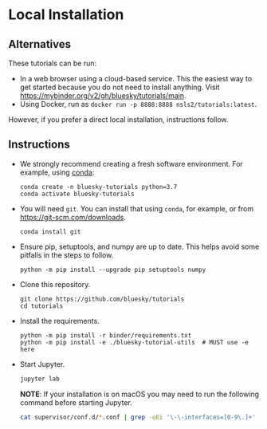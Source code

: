 # Local Installation

## Alternatives

These tutorials can be run:

* In a web browser using a cloud-based service. This the easiest way to get
  started because you do not need to install anything. Visit
  https://mybinder.org/v2/gh/bluesky/tutorials/main.
* Using Docker, run as `docker run -p 8888:8888 nsls2/tutorials:latest`.

However, if you prefer a direct local installation, instructions follow.

## Instructions

* We strongly recommend creating a fresh software environment. For example,
  using [conda](https://docs.conda.io/en/latest/miniconda.html):

  ```
  conda create -n bluesky-tutorials python=3.7
  conda activate bluesky-tutorials
  ```

* You will need ``git``. You can install that using ``conda``, for example, or
  from https://git-scm.com/downloads.

  ```
  conda install git
  ```

* Ensure pip, setuptools, and numpy are up to date. This helps avoid some
  pitfalls in the steps to follow.

  ```
  python -m pip install --upgrade pip setuptools numpy
  ```

* Clone this repository.

  ```
  git clone https://github.com/bluesky/tutorials
  cd tutorials
  ```

* Install the requirements.

  ```
  python -m pip install -r binder/requirements.txt
  python -m pip install -e ./bluesky-tutorial-utils  # MUST use -e here
  ```

* Start Jupyter.

  ```sh
  jupyter lab
  ```
  
  **NOTE**: If your installation is on macOS you may need to run the following command before starting Jupyter.
  
  ```sh
  cat supervisor/conf.d/*.conf | grep -oEi '\-\-interfaces=[0-9\.]+' | sed 's/.*\=//' | xargs -L1 sudo ifconfig lo0 alias
  ```
